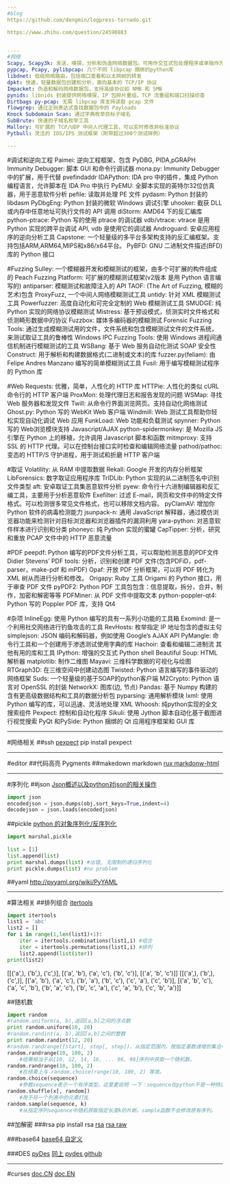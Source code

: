 ```yaml
---
#blog
https://github.com/dengmin/logpress-tornado.git

https://www.zhihu.com/question/24590883


----
#网络
Scapy, Scapy3k: 发送，嗅探，分析和伪造网络数据包。可用作交互式包处理程序或单独作为一个库。
pypcap, Pcapy, pylibpcap: 几个不同 libpcap 捆绑的python库
libdnet: 低级网络路由，包括端口查看和以太网帧的转发
dpkt: 快速，轻量数据包创建和分析，面向基本的 TCP/IP 协议
Impacket: 伪造和解码网络数据包，支持高级协议如 NMB 和 SMB
pynids: libnids 封装提供网络嗅探，IP 包碎片重组，TCP 流重组和端口扫描侦查
Dirtbags py-pcap: 无需 libpcap 库支持读取 pcap 文件
flowgrep: 通过正则表达式查找数据包中的 Payloads
Knock Subdomain Scan: 通过字典枚举目标子域名
SubBrute: 快速的子域名枚举工具
Mallory: 可扩展的 TCP/UDP 中间人代理工具，可以实时修改非标准协议
Pytbull: 灵活的 IDS/IPS 测试框架（附带超过300个测试样例）

---
```

#调试和逆向工程
Paimei: 逆向工程框架，包含 PyDBG, PIDA,pGRAPH
Immunity Debugger: 脚本 GUI 和命令行调试器
mona.py: Immunity Debugger 中的扩展，用于代替 pvefindaddr
IDAPython: IDA pro 中的插件，集成 Python 编程语言，允许脚本在 IDA Pro 中执行
PyEMU: 全脚本实现的英特尔32位仿真器，用于恶意软件分析
pefile: 读取并处理 PE 文件
pydasm: Python 封装的 libdasm
PyDbgEng: Python 封装的微软 Windows 调试引擎
uhooker: 截获 DLL 或内存中任意地址可执行文件的 API 调用
diStorm: AMD64 下的反汇编库
python-ptrace: Python 写的使用 ptrace 的调试器
vdb/vtrace: vtrace 是用 Python 实现的跨平台调试 API, vdb 是使用它的调试器
Androguard: 安卓应用程序的逆向分析工具
Capstone: 一个轻量级的多平台多架构支持的反汇编框架。支持包括ARM,ARM64,MIPS和x86/x64平台。
PyBFD: GNU 二进制文件描述(BFD)库的 Python 接口

#Fuzzing
Sulley: 一个模糊器开发和模糊测试的框架，由多个可扩展的构件组成的
Peach Fuzzing Platform: 可扩展的模糊测试框架(v2版本 是用 Python 语言编写的)
antiparser: 模糊测试和故障注入的 API
TAOF: (The Art of Fuzzing, 模糊的艺术)包含 ProxyFuzz, 一个中间人网络模糊测试工具
untidy: 针对 XML 模糊测试工具
Powerfuzzer: 高度自动化和可完全定制的 Web 模糊测试工具
SMUDGE: 纯 Python 实现的网络协议模糊测试
Mistress: 基于预设模式，侦测实时文件格式和侦测畸形数据中的协议
Fuzzbox: 媒体多编码器的模糊测试
Forensic Fuzzing Tools: 通过生成模糊测试用的文件，文件系统和包含模糊测试文件的文件系统，来测试取证工具的鲁棒性
Windows IPC Fuzzing Tools: 使用 Windows 进程间通信机制进行模糊测试的工具
WSBang: 基于 Web 服务自动化测试 SOAP 安全性
Construct: 用于解析和构建数据格式(二进制或文本)的库
fuzzer.py(feliam): 由 Felipe Andres Manzano 编写的简单模糊测试工具
Fusil: 用于编写模糊测试程序的 Python 库

#Web
Requests: 优雅，简单，人性化的 HTTP 库
HTTPie: 人性化的类似 cURL 命令行的 HTTP 客户端
ProxMon: 处理代理日志和报告发现的问题
WSMap: 寻找 Web 服务器和发现文件
Twill: 从命令行界面浏览网页。支持自动化网络测试
Ghost.py: Python 写的 WebKit Web 客户端
Windmill: Web 测试工具帮助你轻松实现自动化调试 Web 应用
FunkLoad: Web 功能和负载测试
spynner: Python 写的 Web浏览模块支持 Javascript/AJAX
python-spidermonkey: 是 Mozilla JS 引擎在 Python 上的移植，允许调用 Javascript 脚本和函数
mitmproxy: 支持 SSL 的 HTTP 代理。可以在控制台接口实时检查和编辑网络流量
pathod/pathoc: 变态的 HTTP/S 守护进程，用于测试和折磨 HTTP 客户端

#取证
Volatility: 从 RAM 中提取数据
Rekall: Google 开发的内存分析框架
LibForensics: 数字取证应用程序库
TrIDLib: Python 实现的从二进制签名中识别文件类型
aft: 安卓取证工具集恶意软件分析
pyew: 命令行十六进制编辑器和反汇编工具，主要用于分析恶意软件
Exefilter: 过滤 E-mail，网页和文件中的特定文件格式。可以检测很多常见文件格式，也可以移除文档内容。
pyClamAV: 增加你 Python 软件的病毒检测能力
jsunpack-n: 通用 JavaScript 解释器，通过模仿浏览器功能来检测针对目标浏览器和浏览器插件的漏洞利用
yara-python: 对恶意软件样本进行识别和分类
phoneyc: 纯 Python 实现的蜜罐
CapTipper: 分析，研究和重放 PCAP 文件中的 HTTP 恶意流量

#PDF
peepdf: Python 编写的PDF文件分析工具，可以帮助检测恶意的PDF文件
Didier Stevens’ PDF tools: 分析，识别和创建 PDF 文件(包含PDFiD，pdf-parser，make-pdf 和 mPDF)
Opaf: 开放 PDF 分析框架，可以将 PDF 转化为 XML 树从而进行分析和修改。
Origapy: Ruby 工具 Origami 的 Python 接口，用于审查 PDF 文件
pyPDF2: Python PDF 工具包包含：信息提取，拆分，合并，制作，加密和解密等等
PDFMiner: 从 PDF 文件中提取文本
python-poppler-qt4: Python 写的 Poppler PDF 库，支持 Qt4

#杂项
InlineEgg: 使用 Python 编写的具有一系列小功能的工具箱
Exomind: 是一个利用社交网络进行钓鱼攻击的工具
RevHosts: 枚举指定 IP 地址包含的虚拟主句
simplejson: JSON 编码和解码器，例如使用 Google’s AJAX API
PyMangle: 命令行工具和一个创建用于渗透测试使用字典的库
Hachoir: 查看和编辑二进制流
其他有用的库和工具
IPython: 增强的交互式 Python shell
Beautiful Soup: HTML 解析器
matplotlib: 制作二维图
Mayavi: 三维科学数据的可视化与绘图
RTGraph3D: 在三维空间中创建动态图
Twisted: Python 语言编写的事件驱动的网络框架
Suds: 一个轻量级的基于SOAP的python客户端
M2Crypto: Python 语言对 OpenSSL 的封装
NetworkX: 图库(边, 节点)
Pandas: 基于 Numpy 构建的含有更高级数据结构和工具的数据分析包
pyparsing: 通用解析模块
lxml: 使用 Python 编写的库，可以迅速、灵活地处理 XML
Whoosh: 纯python实现的全文搜索组件
Pexpect: 控制和自动化程序
Sikuli: 使用 Jython 脚本自动化基于截图进行视觉搜索
PyQt 和PySide: Python 捆绑的 Qt 应用程序框架和 GUI 库


---
#网络相关
##ssh
[pexpect](http://blog.csdn.net/lwnylslwnyls/article/details/8239791)
pip install pexpect


---
#editor
##代码高亮
Pygments
##makedown
markdown
[rux markdonw-html](https://github.com/hit9/rux)


---
#序列化
##json
[Json概述以及python对json的相关操作](http://www.cnblogs.com/coser/archive/2011/12/14/2287739.html)
```python
import json
encodedjson = json.dumps(obj,sort_keys=True,indent=4)
decodejson = json.loads(encodedjson)
```
##pickle
[python 的对象序列化/反序列化](http://san-yun.iteye.com/blog/1562883)
```python
import marshal,pickle  
  
list = [1]  
list.append(list)  
print marshal.dumps(list) #出错, 无限制的递归序列化  
print pickle.dumps(list) #no problem  

```

##yaml
http://pyyaml.org/wiki/PyYAML


---
#算法相关
##排列组合
[itertools](https://docs.python.org/2/library/itertools.html?highlight=itertools.permutations#itertools.permutations)
```python
import itertools
list1 = 'abc'
list2 = []
for i in range(1,len(list1)+1):
    iter = itertools.combinations(list1,i) #组合
    iter = itertools.permutations(list1,i) #排列
    list2.append(list(iter))
print(list2)
```
[[('a',), ('b',), ('c',)], [('a', 'b'), ('a', 'c'), ('b', 'c')], [('a', 'b', 'c')]]
[[('a',), ('b',), ('c',)], [('a', 'b'), ('a', 'c'), ('b', 'a'), ('b', 'c'), ('c', 'a'), ('c', 'b')], [('a', 'b', 'c'), ('a', 'c', 'b'), ('b', 'a', 'c'), ('b', 'c', 'a'), ('c', 'a', 'b'), ('c', 'b', 'a')]]

##随机数
```python
import random
#random.uniform(a, b),返回[a,b]之间的浮点数
print random.uniform(10, 20)  
#random.randint(a, b),返回[a,b]之间的整数
print random.randint(12, 20)
#random.randrange([start], stop[, step])，从指定范围内，按指定基数递增的集合中 获取一个随机数
random.randrange(10, 100, 2)
    #结果相当于从[10, 12, 14, 16, ... 96, 98]序列中获取一个随机数。
random.randrange(10, 100, 2)
    #在结果上与 random.choice(range(10, 100, 2) 等效。
random.choice(sequence)
    #参数sequence表示一个有序类型。这里要说明 一下：sequence在python不是一种特定的类型，而是泛指一系列的类型。list, tuple, 字符串都属于sequence。
random.shuffle(x[, random])
    #用于将一个列表中的元素打乱
random.sample(sequence, k)
    #从指定序列sequence中随机获取指定长度k的片断。sample函数不会修改原有序列。
```

##加解密
###rsa
pip install rsa
[rsa](http://www.360doc.com/content/14/1205/21/14009801_430694237.shtml)
[rsa raw](https://github.com/Jackeriss/RSA)

###base64
[base64 自定义](http://book.51cto.com/art/201405/440070.htm)

###DES
[pyDes](http://www.cnblogs.com/txw1958/archive/2012/07/20/python-des-3des.html)
[同上](http://my.oschina.net/liupengs/blog/124230)
[pydes github](https://github.com/toddw-as/pyDes)


---
#curses
[doc.CN](http://www.bkjia.com/Pythonjc/1042999.html)
[doc.EN](https://docs.python.org/2/howto/curses.html#for-more-information)

